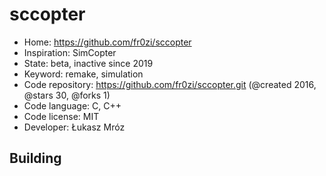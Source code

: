 # sccopter

- Home: https://github.com/fr0zi/sccopter
- Inspiration: SimCopter
- State: beta, inactive since 2019
- Keyword: remake, simulation
- Code repository: https://github.com/fr0zi/sccopter.git (@created 2016, @stars 30, @forks 1)
- Code language: C, C++
- Code license: MIT
- Developer: Łukasz Mróz

## Building
